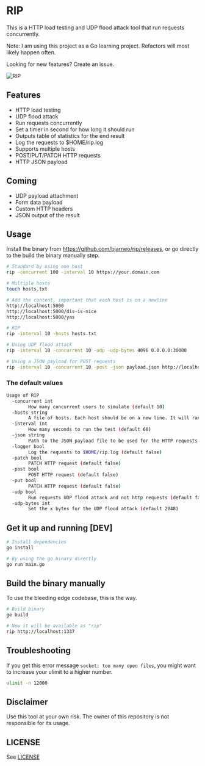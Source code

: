 # RIP

This is a HTTP load testing and UDP flood attack tool that run requests concurrently.

Note: I am using this project as a Go learning project. Refactors will most likely happen often.

Looking for new features? Create an issue.

![RIP](./rip.gif)

## Features

-   HTTP load testing
-   UDP flood attack
-   Run requests concurrently
-   Set a timer in second for how long it should run
-   Outputs table of statistics for the end result
-   Log the requests to $HOME/rip.log
-   Supports multiple hosts
-   POST/PUT/PATCH HTTP requests
-   HTTP JSON payload

## Coming

-   UDP payload attachment
-   Form data payload
-   Custom HTTP headers
-   JSON output of the result

## Usage

Install the binary from <https://github.com/bjarneo/rip/releases>, or go directly to the build the binary manually step.

```bash
# Standard by using one host
rip -concurrent 100 -interval 10 https://your.domain.com

# Multiple hosts
touch hosts.txt

# Add the content, important that each host is on a newline
http://localhost:5000
http://localhost:5000/dis-is-nice
http://localhost:5000/yas

# RIP
rip -interval 10 -hosts hosts.txt

# Using UDP flood attack
rip -interval 10 -concurrent 10 -udp -udp-bytes 4096 0.0.0.0:30000

# Using a JSON payload for POST requests
rip -interval 10 -concurrent 10 -post -json payload.json http://localhost:5000/login
```

### The default values

```bash
Usage of RIP
  -concurrent int
    	How many concurrent users to simulate (default 10)
  -hosts string
    	A file of hosts. Each host should be on a new line. It will randomly choose a host. (default "")
  -interval int
    	How many seconds to run the test (default 60)
  -json string
    	Path to the JSON payload file to be used for the HTTP requests (default "")
  -logger bool
    	Log the requests to $HOME/rip.log (default false)
  -patch bool
    	PATCH HTTP request (default false)
  -post bool
    	POST HTTP request (default false)
  -put bool
    	PATCH HTTP request (default false)
  -udp bool
    	Run requests UDP flood attack and not http requests (default false)
  -udp-bytes int
    	Set the x bytes for the UDP flood attack (default 2048)


```

## Get it up and running [DEV]

```bash
# Install dependencies
go install

# By using the go binary directly
go run main.go
```

## Build the binary manually

To use the bleeding edge codebase, this is the way.

```bash
# Build binary
go build

# Now it will be available as "rip"
rip http://localhost:1337
```

## Troubleshooting

If you get this error message `socket: too many open files`, you might want to increase your ulimit to a higher number.

```bash
ulimit -n 12000
```

## Disclaimer

Use this tool at your own risk. The owner of this repository is not responsible for its usage.

## LICENSE

See [LICENSE](./LICENSE)
